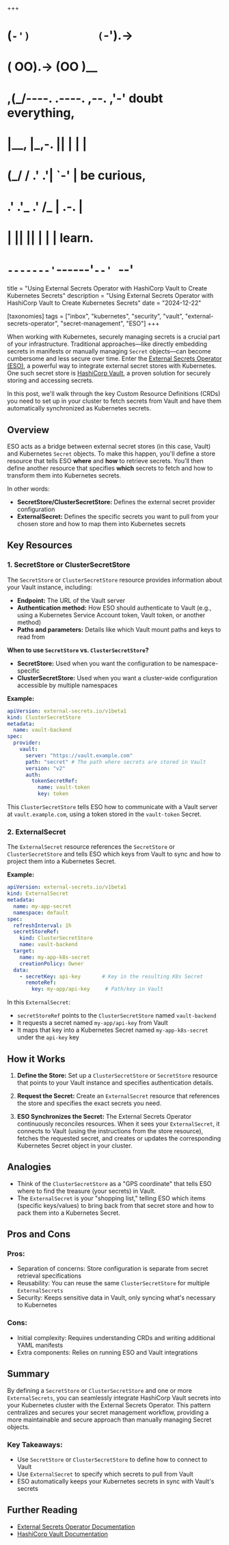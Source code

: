 +++
#   (`-')           (`-').->
#   ( OO).->        (OO )__
# ,(_/----. .----. ,--. ,'-' doubt everything,
# |__,    |\_,-.  ||  | |  |
#  (_/   /    .' .'|  `-'  | be curious,
#  .'  .'_  .'  /_ |  .-.  |
# |       ||      ||  | |  | learn.
# `-------'`------'`--' `--'

title = "Using External Secrets Operator with HashiCorp Vault to Create Kubernetes Secrets"
description = "Using External Secrets Operator with HashiCorp Vault to Create Kubernetes Secrets"
date = "2024-12-22"

[taxonomies]
tags = ["inbox", "kubernetes", "security", "vault", "external-secrets-operator", "secret-management", "ESO"]
+++


When working with Kubernetes, securely managing secrets is a crucial part of your infrastructure. Traditional approaches—like directly embedding secrets in manifests or manually managing `Secret` objects—can become cumbersome and less secure over time. Enter the [External Secrets Operator (ESO)](https://external-secrets.io), a powerful way to integrate external secret stores with Kubernetes. One such secret store is [HashiCorp Vault](https://www.vaultproject.io), a proven solution for securely storing and accessing secrets.

In this post, we'll walk through the key Custom Resource Definitions (CRDs) you need to set up in your cluster to fetch secrets from Vault and have them automatically synchronized as Kubernetes secrets.

## Overview

ESO acts as a bridge between external secret stores (in this case, Vault) and Kubernetes `Secret` objects. To make this happen, you'll define a store resource that tells ESO **where** and **how** to retrieve secrets. You'll then define another resource that specifies **which** secrets to fetch and how to transform them into Kubernetes secrets.

In other words:
- **SecretStore/ClusterSecretStore:** Defines the external secret provider configuration
- **ExternalSecret:** Defines the specific secrets you want to pull from your chosen store and how to map them into Kubernetes secrets

## Key Resources

### 1. SecretStore or ClusterSecretStore

The `SecretStore` or `ClusterSecretStore` resource provides information about your Vault instance, including:

- **Endpoint:** The URL of the Vault server
- **Authentication method:** How ESO should authenticate to Vault (e.g., using a Kubernetes Service Account token, Vault token, or another method)
- **Paths and parameters:** Details like which Vault mount paths and keys to read from

**When to use `SecretStore` vs. `ClusterSecretStore`?**

- **SecretStore:** Used when you want the configuration to be namespace-specific
- **ClusterSecretStore:** Used when you want a cluster-wide configuration accessible by multiple namespaces

**Example:**
```yaml
apiVersion: external-secrets.io/v1beta1
kind: ClusterSecretStore
metadata:
  name: vault-backend
spec:
  provider:
    vault:
      server: "https://vault.example.com"
      path: "secret" # The path where secrets are stored in Vault
      version: "v2"
      auth:
        tokenSecretRef:
          name: vault-token
          key: token
```

This `ClusterSecretStore` tells ESO how to communicate with a Vault server at `vault.example.com`, using a token stored in the `vault-token` Secret.

### 2. ExternalSecret

The `ExternalSecret` resource references the `SecretStore` or `ClusterSecretStore` and tells ESO which keys from Vault to sync and how to project them into a Kubernetes Secret.

**Example:**
```yaml
apiVersion: external-secrets.io/v1beta1
kind: ExternalSecret
metadata:
  name: my-app-secret
  namespace: default
spec:
  refreshInterval: 1h
  secretStoreRef:
    kind: ClusterSecretStore
    name: vault-backend
  target:
    name: my-app-k8s-secret
    creationPolicy: Owner
  data:
    - secretKey: api-key       # Key in the resulting K8s Secret
      remoteRef:
        key: my-app/api-key     # Path/key in Vault
```

In this `ExternalSecret`:
- `secretStoreRef` points to the `ClusterSecretStore` named `vault-backend`
- It requests a secret named `my-app/api-key` from Vault
- It maps that key into a Kubernetes Secret named `my-app-k8s-secret` under the `api-key` key

## How it Works

1. **Define the Store:**
   Set up a `ClusterSecretStore` or `SecretStore` resource that points to your Vault instance and specifies authentication details.

2. **Request the Secret:**
   Create an `ExternalSecret` resource that references the store and specifies the exact secrets you need.

3. **ESO Synchronizes the Secret:**
   The External Secrets Operator continuously reconciles resources. When it sees your `ExternalSecret`, it connects to Vault (using the instructions from the store resource), fetches the requested secret, and creates or updates the corresponding Kubernetes Secret object in your cluster.

## Analogies

- Think of the `ClusterSecretStore` as a "GPS coordinate" that tells ESO where to find the treasure (your secrets) in Vault.
- The `ExternalSecret` is your "shopping list," telling ESO which items (specific keys/values) to bring back from that secret store and how to pack them into a Kubernetes Secret.

## Pros and Cons

### Pros:
- Separation of concerns: Store configuration is separate from secret retrieval specifications
- Reusability: You can reuse the same `ClusterSecretStore` for multiple `ExternalSecrets`
- Security: Keeps sensitive data in Vault, only syncing what's necessary to Kubernetes

### Cons:
- Initial complexity: Requires understanding CRDs and writing additional YAML manifests
- Extra components: Relies on running ESO and Vault integrations

## Summary

By defining a `SecretStore` or `ClusterSecretStore` and one or more `ExternalSecrets`, you can seamlessly integrate HashiCorp Vault secrets into your Kubernetes cluster with the External Secrets Operator. This pattern centralizes and secures your secret management workflow, providing a more maintainable and secure approach than manually managing Secret objects.

### Key Takeaways:
- Use `SecretStore` or `ClusterSecretStore` to define how to connect to Vault
- Use `ExternalSecret` to specify which secrets to pull from Vault
- ESO automatically keeps your Kubernetes secrets in sync with Vault's secrets

## Further Reading

- [External Secrets Operator Documentation](https://external-secrets.io)
- [HashiCorp Vault Documentation](https://www.vaultproject.io)
